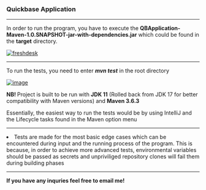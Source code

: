 <h3>Quickbase Application</h3>
<hr/>
<p> In order to run the program, you have to execute the <strong>QBApplication-Maven-1.0.SNAPSHOT-jar-with-dependencies.jar</strong> which could be found in the <strong>target</strong> directory. </p>
<a href="https://ibb.co/v4kX14x"><img src="https://i.ibb.co/d4DmB40/freshdesk.png" alt="freshdesk" border="0"></a>

<hr/>
<p> To run the tests, you need to enter <strong><em>mvn test</em></strong> in the root directory </p>
<a href="https://ibb.co/ZKWJXdN"><img src="https://i.ibb.co/q9knjBx/image.png" alt="image" border="0"></a>

<br/>

<p> <strong> NB! </strong> Project is built to be run with <strong>JDK 11</strong> (Rolled back from JDK 17 for better compatibility with Maven versions) and <strong>Maven 3.6.3</strong></p>
<p> Essentially, the easiest way to run the tests would be by using IntelliJ and the Lifecycle tasks found in the Maven option menu</p>
<hr/>
 <li> Tests are made for the most basic edge cases which can be encountered during input and the running process of the program. This is because, in order to achieve more advanced tests, environmental variables should be passed as secrets and unpriviliged repository clones will fail them during building phases </li>
<hr/>
<p><strong> If you have any inquries feel free to email me! </strong></p>
